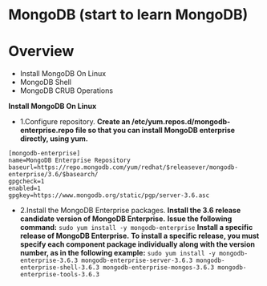# MongoDB (start to learn MongoDB)

# Overview

- Install MongoDB On Linux
- MongoDB Shell
- MongoDB CRUB Operations

**Install MongoDB On Linux**
- 1.Configure repository.
**Create an /etc/yum.repos.d/mongodb-enterprise.repo file so that you can install MongoDB enterprise directly, using yum.**

```
[mongodb-enterprise]
name=MongoDB Enterprise Repository
baseurl=https://repo.mongodb.com/yum/redhat/$releasever/mongodb-enterprise/3.6/$basearch/
gpgcheck=1
enabled=1
gpgkey=https://www.mongodb.org/static/pgp/server-3.6.asc
```
- 2.Install the MongoDB Enterprise packages.
**Install the 3.6 release candidate version of MongoDB Enterprise.**
**Issue the following command:**
    `sudo yum install -y mongodb-enterprise`
**Install a specific release of MongoDB Enterprise.**
**To install a specific release, you must specify each component package individually along with the version number, as in the following example:**
    `sudo yum install -y mongodb-enterprise-3.6.3 mongodb-enterprise-server-3.6.3 mongodb-enterprise-shell-3.6.3 mongodb-enterprise-mongos-3.6.3 mongodb-enterprise-tools-3.6.3`
